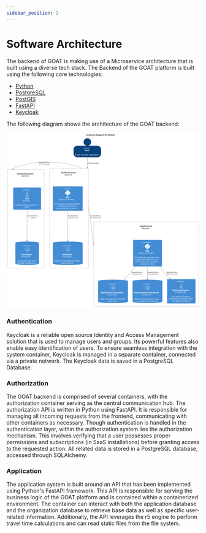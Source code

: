 ```yaml
---
sidebar_position: 2
---
```


# Software Architecture

The backend of GOAT is making use of a Microservice architecture that is built using a diverse tech stack. The Backend of the GOAT platform is built using the following core technologies:

- [Python](https://www.python.org/)
- [PostgreSQL](https://www.postgresql.org/)
- [PostGIS](https://postgis.net/)
- [FastAPI](https://fastapi.tiangolo.com/)
- [Keycloak](https://www.keycloak.org/)

The following diagram shows the architecture of the GOAT backend:

![Container Diagram C4 Model](../../static/diagrams/out/container_v2.svg)

### Authentication
Keycloak is a reliable open source Identity and Access Management solution that is used to manage users and groups. Its powerful features also enable easy identification of users. To ensure seamless integration with the system container, Keycloak is managed in a separate container, connected via a private network. The Keycloak data is saved in a PostgreSQL Database. 

### Authorization 
The GOAT backend is comprised of several containers, with the authorization container serving as the central communication hub. The authorization API is written in Python using FastAPI. It is responsible for managing all incoming requests from the frontend, communicating with other containers as necessary. Though authentication is handled in the authentication layer, within the authorization system lies the authorization mechanism. This involves verifying that a user possesses proper permissions and subscriptions (in SaaS installations) before granting access to the requested action. All related data is stored in a PostgreSQL database, accessed through SQLAlchemy.

### Application
The application system is built around an API that has been implemented using Python's FastAPI framework. This API is responsible for serving the business logic of the GOAT platform and is contained within a containerized environment. The container can interact with both the application database and the organization database to retrieve base data as well as specific user-related information. Additionally, the API leverages the r5 engine to perform travel time calculations and can read static files from the file system.


